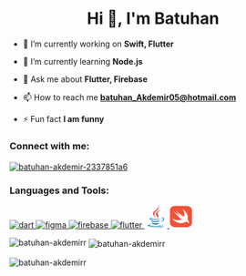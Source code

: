 <h1 align="center">Hi 👋, I'm Batuhan</h1>

- 🔭 I’m currently working on **Swift, Flutter**

- 🌱 I’m currently learning **Node.js**

- 💬 Ask me about **Flutter, Firebase**

- 📫 How to reach me **batuhan_Akdemir05@hotmail.com**

- ⚡ Fun fact **I am funny**

<h3 align="left">Connect with me:</h3>
<p align="left">
<a href="https://linkedin.com/in/batuhan-akdemir-2337851a6" target="blank"><img align="center" src="https://raw.githubusercontent.com/rahuldkjain/github-profile-readme-generator/master/src/images/icons/Social/linked-in-alt.svg" alt="batuhan-akdemir-2337851a6" height="30" width="40" /></a>
</p>

<h3 align="left">Languages and Tools:</h3>
<p align="left"> <a href="https://dart.dev" target="_blank" rel="noreferrer"> <img src="https://www.vectorlogo.zone/logos/dartlang/dartlang-icon.svg" alt="dart" width="40" height="40"/> </a> <a href="https://www.figma.com/" target="_blank" rel="noreferrer"> <img src="https://www.vectorlogo.zone/logos/figma/figma-icon.svg" alt="figma" width="40" height="40"/> </a> <a href="https://firebase.google.com/" target="_blank" rel="noreferrer"> <img src="https://www.vectorlogo.zone/logos/firebase/firebase-icon.svg" alt="firebase" width="40" height="40"/> </a> <a href="https://flutter.dev" target="_blank" rel="noreferrer"> <img src="https://www.vectorlogo.zone/logos/flutterio/flutterio-icon.svg" alt="flutter" width="40" height="40"/> </a> <a href="https://www.java.com" target="_blank" rel="noreferrer"> <img src="https://raw.githubusercontent.com/devicons/devicon/master/icons/java/java-original.svg" alt="java" width="40" height="40"/> </a> <a href="https://developer.apple.com/swift/" target="_blank" rel="noreferrer"> <img src="https://raw.githubusercontent.com/devicons/devicon/master/icons/swift/swift-original.svg" alt="swift" width="40" height="40"/> </a> </p>

<p><img align="left" src="https://github-readme-stats.vercel.app/api/top-langs?username=batuhan-akdemirr&show_icons=true&locale=en&layout=compact" alt="batuhan-akdemirr" /></p>

<p>&nbsp;<img align="center" src="https://github-readme-stats.vercel.app/api?username=batuhan-akdemirr&show_icons=true&locale=en" alt="batuhan-akdemirr" /></p>

<p><img align="center" src="https://github-readme-streak-stats.herokuapp.com/?user=batuhan-akdemirr&" alt="batuhan-akdemirr" /></p>
